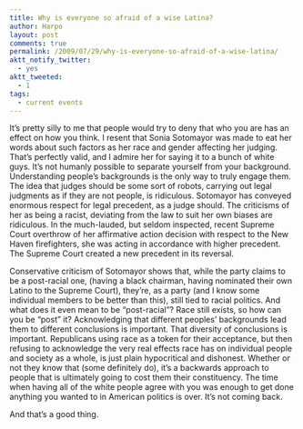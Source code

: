```yaml
---
title: Why is everyone so afraid of a wise Latina?
author: Harpo
layout: post
comments: true
permalink: /2009/07/29/why-is-everyone-so-afraid-of-a-wise-latina/
aktt_notify_twitter:
  - yes
aktt_tweeted:
  - 1
tags:
  - current events
---
```

It&#8217;s pretty silly to me that people would try to deny that who you are has an effect on how you think. I resent that Sonia Sotomayor was made to eat her words about such factors as her race and gender affecting her judging. That&#8217;s perfectly valid, and I admire her for saying it to a bunch of white guys. It&#8217;s not humanly possible to separate yourself from your background. Understanding people&#8217;s backgrounds is the only way to truly engage them. The idea that judges should be some sort of robots, carrying out legal judgments as if they are not people, is ridiculous. Sotomayor has conveyed enormous respect for legal precedent, as a judge should. The criticisms of her as being a racist, deviating from the law to suit her own biases are ridiculous. In the much-lauded, but seldom inspected, recent Supreme Court overthrow of her affirmative action decision with respect to the New Haven firefighters, she was acting in accordance with higher precedent. The Supreme Court created a new precedent in its reversal.

Conservative criticism of Sotomayor shows that, while the party claims to be a post-racial one, (having a black chairman, having nominated their own Latino to the Supreme Court), they&#8217;re, as a party (and I know some individual members to be better than this), still tied to racial politics. And what does it even mean to be &#8220;post-racial&#8221;? Race still exists, so how can you be &#8220;post&#8221; it? Acknowledging that different peoples&#8217; backgrounds lead them to different conclusions is important. That diversity of conclusions is important. Republicans using race as a token for their acceptance, but then refusing to acknowledge the very real effects race has on individual people and society as a whole, is just plain hypocritical and dishonest. Whether or not they know that (some definitely do), it&#8217;s a backwards approach to people that is ultimately going to cost them their constituency. The time when having all of the white people agree with you was enough to get done anything you wanted to in American politics is over. It&#8217;s not coming back.

And that&#8217;s a good thing.